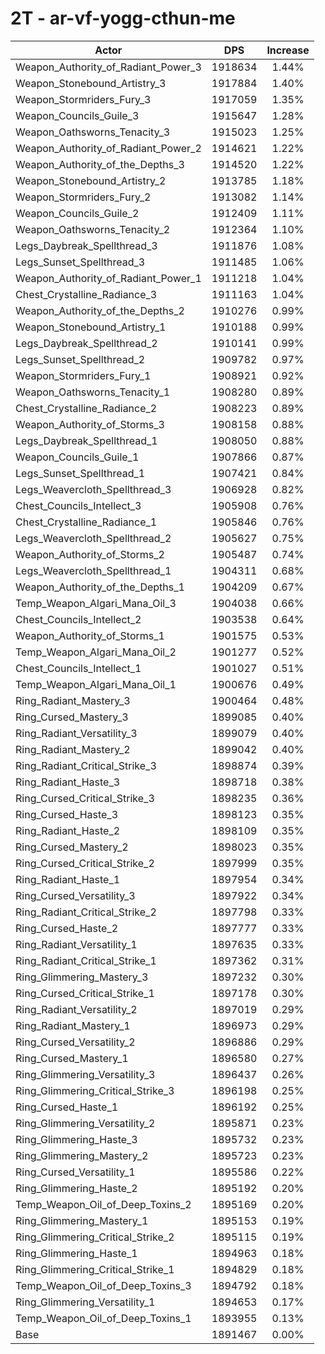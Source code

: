 # 2T - ar-vf-yogg-cthun-me
| Actor | DPS | Increase |
|---|:---:|:---:|
|Weapon_Authority_of_Radiant_Power_3|1918634|1.44%|
|Weapon_Stonebound_Artistry_3|1917884|1.40%|
|Weapon_Stormriders_Fury_3|1917059|1.35%|
|Weapon_Councils_Guile_3|1915647|1.28%|
|Weapon_Oathsworns_Tenacity_3|1915023|1.25%|
|Weapon_Authority_of_Radiant_Power_2|1914621|1.22%|
|Weapon_Authority_of_the_Depths_3|1914520|1.22%|
|Weapon_Stonebound_Artistry_2|1913785|1.18%|
|Weapon_Stormriders_Fury_2|1913082|1.14%|
|Weapon_Councils_Guile_2|1912409|1.11%|
|Weapon_Oathsworns_Tenacity_2|1912364|1.10%|
|Legs_Daybreak_Spellthread_3|1911876|1.08%|
|Legs_Sunset_Spellthread_3|1911485|1.06%|
|Weapon_Authority_of_Radiant_Power_1|1911218|1.04%|
|Chest_Crystalline_Radiance_3|1911163|1.04%|
|Weapon_Authority_of_the_Depths_2|1910276|0.99%|
|Weapon_Stonebound_Artistry_1|1910188|0.99%|
|Legs_Daybreak_Spellthread_2|1910141|0.99%|
|Legs_Sunset_Spellthread_2|1909782|0.97%|
|Weapon_Stormriders_Fury_1|1908921|0.92%|
|Weapon_Oathsworns_Tenacity_1|1908280|0.89%|
|Chest_Crystalline_Radiance_2|1908223|0.89%|
|Weapon_Authority_of_Storms_3|1908158|0.88%|
|Legs_Daybreak_Spellthread_1|1908050|0.88%|
|Weapon_Councils_Guile_1|1907866|0.87%|
|Legs_Sunset_Spellthread_1|1907421|0.84%|
|Legs_Weavercloth_Spellthread_3|1906928|0.82%|
|Chest_Councils_Intellect_3|1905908|0.76%|
|Chest_Crystalline_Radiance_1|1905846|0.76%|
|Legs_Weavercloth_Spellthread_2|1905627|0.75%|
|Weapon_Authority_of_Storms_2|1905487|0.74%|
|Legs_Weavercloth_Spellthread_1|1904311|0.68%|
|Weapon_Authority_of_the_Depths_1|1904209|0.67%|
|Temp_Weapon_Algari_Mana_Oil_3|1904038|0.66%|
|Chest_Councils_Intellect_2|1903538|0.64%|
|Weapon_Authority_of_Storms_1|1901575|0.53%|
|Temp_Weapon_Algari_Mana_Oil_2|1901277|0.52%|
|Chest_Councils_Intellect_1|1901027|0.51%|
|Temp_Weapon_Algari_Mana_Oil_1|1900676|0.49%|
|Ring_Radiant_Mastery_3|1900464|0.48%|
|Ring_Cursed_Mastery_3|1899085|0.40%|
|Ring_Radiant_Versatility_3|1899079|0.40%|
|Ring_Radiant_Mastery_2|1899042|0.40%|
|Ring_Radiant_Critical_Strike_3|1898874|0.39%|
|Ring_Radiant_Haste_3|1898718|0.38%|
|Ring_Cursed_Critical_Strike_3|1898235|0.36%|
|Ring_Cursed_Haste_3|1898123|0.35%|
|Ring_Radiant_Haste_2|1898109|0.35%|
|Ring_Cursed_Mastery_2|1898023|0.35%|
|Ring_Cursed_Critical_Strike_2|1897999|0.35%|
|Ring_Radiant_Haste_1|1897954|0.34%|
|Ring_Cursed_Versatility_3|1897922|0.34%|
|Ring_Radiant_Critical_Strike_2|1897798|0.33%|
|Ring_Cursed_Haste_2|1897777|0.33%|
|Ring_Radiant_Versatility_1|1897635|0.33%|
|Ring_Radiant_Critical_Strike_1|1897362|0.31%|
|Ring_Glimmering_Mastery_3|1897232|0.30%|
|Ring_Cursed_Critical_Strike_1|1897178|0.30%|
|Ring_Radiant_Versatility_2|1897019|0.29%|
|Ring_Radiant_Mastery_1|1896973|0.29%|
|Ring_Cursed_Versatility_2|1896886|0.29%|
|Ring_Cursed_Mastery_1|1896580|0.27%|
|Ring_Glimmering_Versatility_3|1896437|0.26%|
|Ring_Glimmering_Critical_Strike_3|1896198|0.25%|
|Ring_Cursed_Haste_1|1896192|0.25%|
|Ring_Glimmering_Versatility_2|1895871|0.23%|
|Ring_Glimmering_Haste_3|1895732|0.23%|
|Ring_Glimmering_Mastery_2|1895723|0.23%|
|Ring_Cursed_Versatility_1|1895586|0.22%|
|Ring_Glimmering_Haste_2|1895192|0.20%|
|Temp_Weapon_Oil_of_Deep_Toxins_2|1895169|0.20%|
|Ring_Glimmering_Mastery_1|1895153|0.19%|
|Ring_Glimmering_Critical_Strike_2|1895115|0.19%|
|Ring_Glimmering_Haste_1|1894963|0.18%|
|Ring_Glimmering_Critical_Strike_1|1894829|0.18%|
|Temp_Weapon_Oil_of_Deep_Toxins_3|1894792|0.18%|
|Ring_Glimmering_Versatility_1|1894653|0.17%|
|Temp_Weapon_Oil_of_Deep_Toxins_1|1893955|0.13%|
|Base|1891467|0.00%|
